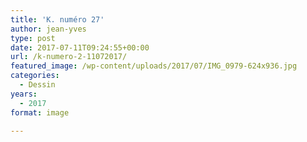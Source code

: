 ```yaml
---
title: 'K. numéro 27'
author: jean-yves
type: post
date: 2017-07-11T09:24:55+00:00
url: /k-numero-2-11072017/
featured_image: /wp-content/uploads/2017/07/IMG_0979-624x936.jpg
categories:
  - Dessin
years:
  - 2017
format: image

---
```

